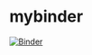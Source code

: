 # mybinder

[![Binder](https://mybinder.org/badge.svg)](https://mybinder.org/v2/gh/LittleBigFrog/mybinder/master?urlpath=lab)
